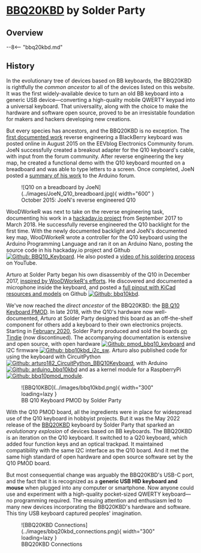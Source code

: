 # [BBQ20KBD](bbq20kbd.md) by Solder Party

## Overview

--8<-- "bbq20kbd.md"

## History

In the evolutionary tree of devices based on BB keyboards, the BBQ20KBD is rightfully the *common ancestor* to all of the devices listed on this website. It was the first widely-available device to turn an old BB keyboard into a generic USB device—converting a high-quality mobile QWERTY keypad into a universal keyboard. That universality, along with the choice to make the hardware and software open source, proved to be an irresistable foundation for makers and hackers developing new creations.

But every species has ancestors, and the BBQ20KBD is no exception. The [first documented work](https://perma.cc/XJ9G-X645) reverse engineering a BlackBerry keyboard was posted online in August 2015 on the EEVblog Electronics Community forum. JoeN successfully created a breakout adapter for the Q10 keyboard's cable, with input from the forum community. After reverse engineering the key map, he created a functional demo with the Q10 keyboard mounted on a breadboard and was able to type letters to a screen. Once completed, JoeN posted a [summary of his work](https://forum.arduino.cc/t/interfacing-blackberry-q10-keypad-to-arduino-and-the-oled-typewriter/342989) to the Arduino forum.

<figure markdown="span">
    ![Q10 on a breadboard by JoeN](../images/JoeN_Q10_breadboard.jpg){ width="600" }
    <figcaption>October 2015: JoeN's reverse engineered Q10</figcaption>
</figure>

WooDWorkeR was next to take on the reverse engineering task, documenting his work in a [hackaday.io project](https://perma.cc/X9ZT-E2RW) from September 2017 to March 2018. He successfully reverse engineered the Q10 backlight for the first time. With the newly documented backlight and JoeN's documented key map, WooDWorkeR wrote a controller for the Q10 keyboard using the Arduino Programming Language and ran it on an Arduino Nano, posting the source code in his hackaday.io project and Github [![Github: BBQ10_Keyboard](https://img.shields.io/badge/repo-BBQ10_Keyboard-555555?logo=github&logoColor=FFFFFF&labelColor=181717)](https://github.com/woodworker/BBQ10_Keyboard). He also posted a [video of his soldering process](https://youtu.be/wIbp7zxpuNc) on YouTube.

Arturo at Solder Party began his own disassembly of the Q10 in December 2017, [inspired by WooDWorkeR's efforts](https://perma.cc/N3BR-LJA5). He discovered and documented a microphone inside the keyboard, and posted a [full pinout with KiCad resources and models](https://github.com/arturo182/bbq10kbd) on Github [![Github: bbq10kbd](https://img.shields.io/badge/repo-bbq10kbd-555555?logo=github&logoColor=FFFFFF&labelColor=181717)](https://github.com/arturo182/bbq10kbd).

<div class="grid" markdown>

  <div markdown>

  We've now reached the *direct ancestor* of the BBQ20KBD: the [BB Q10 Keyboard PMOD](https://www.solder.party/docs/keyboard-pmod/). In late 2018, with the Q10's hardware now well-documented, Arturo at Solder Party designed this board as an off-the-shelf component for others add a keyboard to their own electronics projects. Starting in [February 2020](https://perma.cc/3R36-GVQG), Solder Party produced and sold the boards [on Tindie](https://perma.cc/75QJ-V83K) (now discontinued). The accompanying documentation is extensive and open source, with open hardware [![Github: pmod_bbq10_keyboard](https://img.shields.io/badge/repo-pmod__bbq10__keyboard-555555?logo=github&logoColor=FFFFFF&labelColor=181717)](https://github.com/arturo182/pmod_bbq10_keyboard) and I2C firmware [![Github: bbq10kbd_i2c_sw](https://img.shields.io/badge/repo-pmod__bbq10kbd__i2c__sw-555555?logo=github&logoColor=FFFFFF&labelColor=181717)](https://github.com/arturo182/bbq10kbd_i2c_sw). Arturo also published code for using the keyboard with CircuitPython [![Github: arturo182_CircuitPython_BBQ10Keyboard](https://img.shields.io/badge/repo-arturo182__CircuitPython__BBQ10Keyboard-555555?logo=github&logoColor=FFFFFF&labelColor=181717)](https://github.com/arturo182/arturo182_CircuitPython_BBQ10Keyboard), with Arduino [![Github: arduino_bbq10kbd](https://img.shields.io/badge/repo-arduino__bbq10kbd-555555?logo=github&logoColor=FFFFFF&labelColor=181717)](https://github.com/arturo182/arduino_bbq10kbd) and as a kernel module for a RaspberryPi [![Github: bbq10pmod_module](https://img.shields.io/badge/repo-pmod__bbq10pmod__module-555555?logo=github&logoColor=FFFFFF&labelColor=181717)](https://github.com/arturo182/bbq10pmod_module).

  </div>

  <figure markdown="span">
    ![BBQ10KBD](../images/bbq10kbd.png){ width="300" loading=lazy }
    <figcaption>BB Q10 Keyboard PMOD by Solder Party</figcaption>
  </figure>

</div>

With the Q10 PMOD board, all the ingredients were in place for widespread use of the Q10 keyboard in hobbyist projects. But it was the May 2022 release of the [BBQ20KBD](https://www.solder.party/docs/bbq20kbd/) keyboard by Solder Party that sparked an *evolutionary explosion* of devices based on BB keyboards. The BBQ20KBD is an iteration on the Q10 keyboard. It switched to a Q20 keyboard, which added four function keys and an optical trackpad. It maintained compatibility with the same I2C interface as the Q10 board. And it met the same high standard of open hardware and open source software set by the Q10 PMOD board.

<div class="grid" markdown>

  <div markdown>
  
  But most consequential change was arguably the BBQ20KBD's USB-C port, and the fact that it is recognized as a **generic USB HID keyboard and mouse** when plugged into any computer or smartphone. Now anyone could use and experiment with a high-quality pocket-sized QWERTY keyboard—no programming required. The ensuing attention and enthusiasm led to many new devices incorporating the BBQ20KBD's hardware and software. This tiny USB keyboard captured peoples' imagination.
  
  </div>

  <figure markdown="span">
    ![BBQ20KBD Connections](../images/bbq20kbd_connections.png){ width="300" loading=lazy }
    <figcaption>BBQ20KBD Connections</figcaption>
  </figure>

</div>
